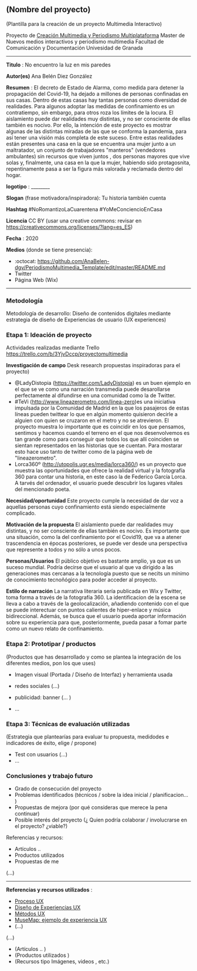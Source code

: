 ## (Nombre del proyecto)  

(Plantilla para la creación de un proyecto Multimedia Interactivo)

Proyecto de [Creación Multimedia y Periodismo Multiplataforma](https://github.com/mgea/PeriodismoMultimedia)
Master de Nuevos medios interactivos y periodismo multimedia
Facultad de Comunicación y Documentación
Univesidad de Granada  

----

**Titulo** : No encuentro la luz en mis paredes

**Autor(es)** Ana Belén Diez González

**Resumen** : El decreto de Estado de Alarma, como medida para detener la propagación del Covid-19, ha dejado a millones de personas confinadas en sus casas. Dentro de estas casas hay tantas personas como diversidad de realidades. Para algunos adoptar las medidas de confinamiento es un contratiempo, sin embargo, para otros roza los límites de la locura. El aislamiento puede dar realidades muy distintas, y no ser consciente de ellas también es nocivo. Por ello, la intención de este proyecto es mostrar algunas de las distintas miradas de las que se conforma la pandemia, para así tener una visión más completa de este suceso. Entre estas realidades están presentes una casa en la que se encuentra una mujer junto a un maltratador, un conjunto de trabajadores "manteros" (vendedores ambulantes) sin recursos que viven juntos , dos personas mayores que vive solas y, finalmente, una casa en la que la mujer, habiendo sido protagosnita, repentinamente pasa a ser la figura más valorada y reclamada dentro del hogar.

**logotipo** :  ________

**Slogan** (frase motivadora/inspiradora): Tu historia también cuenta

**Hashtag** #NoRomantizoLaCuarentena #YoMeConciencioEnCasa

**Licencia** CC BY    (usar una creative commons: revisar en https://creativecommons.org/licenses/?lang=es_ES) 

**Fecha** : 2020

**Medios** (donde se tiene presencia): 


*  :octocat: https://github.com/AnaBelen-dgv/PeriodismoMultimedia_Template/edit/master/README.md
* Twitter 
* Página Web (Wix)



--- 

### Metodología

Metodología de desarrollo: Diseño de contenidos digitales mediante estrategia de diseño de Experiencias de usuario (UX experiences) 

### Etapa 1: Ideación de proyecto 

Actividades realizadas mediante Trello https://trello.com/b/3YjvDccp/proyectomultimedia

**Investigación de campo**   Desk research propuestas inspiradoras para el proyecto) 

* @LadyDistopia (https://twitter.com/LadyDistopia) es un buen ejemplo en el que se ve como una narración transmedia puede desarollarse perfectamente al difundirse en una comunidad como la de Twitter.
* #TeVi (http://www.lineazerometro.com/linea-zero)es una iniciativa impulsada por la Comunidad de Madrid en la que los pasajeros de estas líneas pueden twittear lo que en algún momento quisieron decirle a alguien con quien se cruzaron en el metro y no se atrevieron.
El proyecto muestra lo importante que es coincidir en los que pensamos, sentimos y hacemos cuando el terreno en el que nos desenvolvemos es tan grande como para conseguir que todos los que allí coinciden se sientan representados en las historias que se cuentan. Para mostarar esto hace uso tanto de twitter como de la página web de "lineazerometro".
* Lorca360º (http://utopolis.ugr.es/media/lorca360/) es un proyecto que muestra las oportunidades que ofrece la realidad virtual y la fotografía 360 para contar una historia, en este caso la de Federico García Lorca. A tarvés del ordenador, el usuario puede descubrir los lugares vitales del mencionado poeta.


**Necesidad/oportunidad** Este proyecto cumple la necesidad de dar voz a aquellas personas cuyo confinamiento está siendo especialmente complicado. 

**Motivación de la propuesta** El aislamiento puede dar realidades muy distintas, y no ser consciente de ellas también es nocivo. Es importante que una situación, como la del confinamiento por el Covid19, que va a atener trascendencia en épocas posteriores, se puede ver desde una perspectiva que represente a todos y no sólo a unos pocos.

**Personas/Usuarios** El público objetivo es bastante amplio, ya que es un suceso mundial. Podría decirse que el usuario al que va dirigido a las generaciones mas cercanas a la tecnología puesto que se necits un mínimo de conocimiento tecnoñógico para poder acceder al proyecto.


**Estilo de narración** La narrativa literaria sería publicada en Wix y Twitter, toma forma a través de la fotografía 360. La identificacion de la escena se lleva a cabo a través de la geolocalización, añadiendo contenido con el que se puede interectuar con puntos calientes de hiper-enlace y música bidireccional. Además, se busca que el usuario pueda aportar información sobre su experiencia para que, posteriormente, pueda pasar a fomar parte como un nuevo relato de confinamiento.



### Etapa 2: Prototipar / productos 

(Productos que has desarrollado y como se plantea la integración de los diferentes medios, pon los que uses) 

* Imagen visual (Portada / Diseño de Interfaz) y herramienta usada 

* redes sociales (...) 

* publicidad: banner (... ) 

* ...

### Etapa 3: Técnicas de evaluación utilizadas

(Estrategia que plantearías para evaluar tu propuesta, medidodes e indicadores de éxito, elige / propone) 

* Test con usuarios (...) 
* ... 





### Conclusiones y trabajo futuro


* Grado de consecución del proyecto 
* Problemas identificados  (técnicos / sobre la idea inicial / planificacion… ) 
* Propuestas de mejora (por qué consideras que merece la pena continuar)
* Posible interés del proyecto (¿ Quien podría  colaborar / involucrarse en el proyecto? ¿viable?)


Referencias y recursos: 

* Artículos ..  
* Productos utilizados  
* Propuestas de me

(...)






----

**Referencias y recursos utilizados** :

* [Proceso UX](https://uxmastery.com/resources/process/)
* [Diseño de Experiencias UX](http://www.nosolousabilidad.com/articulos/uxd.htm) 
* [Métodos UX](https://mgea.github.io/UX-DIU-Checklist/index.html) 
* [MuseMap: ejemplo de experiencia UX](https://blog.prototypr.io/musemap-street-art-app-ux-case-study-9bec6a99823b) 
* (...) 

(...)
* (Artículos ..  )
* (Productos utilizados ) 
* (Recursos tipo Imágenes, videos , etc.) 












